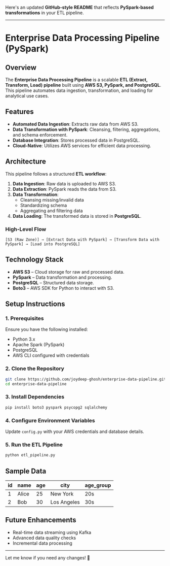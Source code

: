 Here's an updated **GitHub-style README** that reflects **PySpark-based transformations** in your ETL pipeline.  

---

# Enterprise Data Processing Pipeline (PySpark)  

## Overview  
The **Enterprise Data Processing Pipeline** is a scalable **ETL (Extract, Transform, Load) pipeline** built using **AWS S3, PySpark, and PostgreSQL**. This pipeline automates data ingestion, transformation, and loading for analytical use cases.  

## Features  
- **Automated Data Ingestion**: Extracts raw data from AWS S3.  
- **Data Transformation with PySpark**: Cleansing, filtering, aggregations, and schema enforcement.  
- **Database Integration**: Stores processed data in PostgreSQL.  
- **Cloud-Native**: Utilizes AWS services for efficient data processing.  

## Architecture  
This pipeline follows a structured **ETL workflow**:  

1. **Data Ingestion**: Raw data is uploaded to AWS S3.  
2. **Data Extraction**: PySpark reads the data from S3.  
3. **Data Transformation**:  
   - Cleansing missing/invalid data  
   - Standardizing schema  
   - Aggregating and filtering data  
4. **Data Loading**: The transformed data is stored in **PostgreSQL**.  

### High-Level Flow  
```plaintext  
[S3 (Raw Zone)] → [Extract Data with PySpark] → [Transform Data with PySpark] → [Load into PostgreSQL]  
```

## Technology Stack  
- **AWS S3** – Cloud storage for raw and processed data.  
- **PySpark** – Data transformation and processing.  
- **PostgreSQL** – Structured data storage.  
- **Boto3** – AWS SDK for Python to interact with S3.  

## Setup Instructions  

### 1. Prerequisites  
Ensure you have the following installed:  
- Python 3.x  
- Apache Spark (PySpark)  
- PostgreSQL  
- AWS CLI configured with credentials  

### 2. Clone the Repository  
```sh
git clone https://github.com/joydeep-ghosh/enterprise-data-pipeline.git  
cd enterprise-data-pipeline  
```

### 3. Install Dependencies  
```sh
pip install boto3 pyspark psycopg2 sqlalchemy  
```

### 4. Configure Environment Variables  
Update `config.py` with your AWS credentials and database details.  

### 5. Run the ETL Pipeline  
```sh
python etl_pipeline.py  
```

## Sample Data  
| id | name  | age | city       | age_group |  
|----|-------|-----|------------|-----------|  
| 1  | Alice  | 25  | New York   | 20s       |  
| 2  | Bob    | 30  | Los Angeles | 30s       |  

## Future Enhancements  
- Real-time data streaming using Kafka  
- Advanced data quality checks  
- Incremental data processing  

---

Let me know if you need any changes! 🚀
